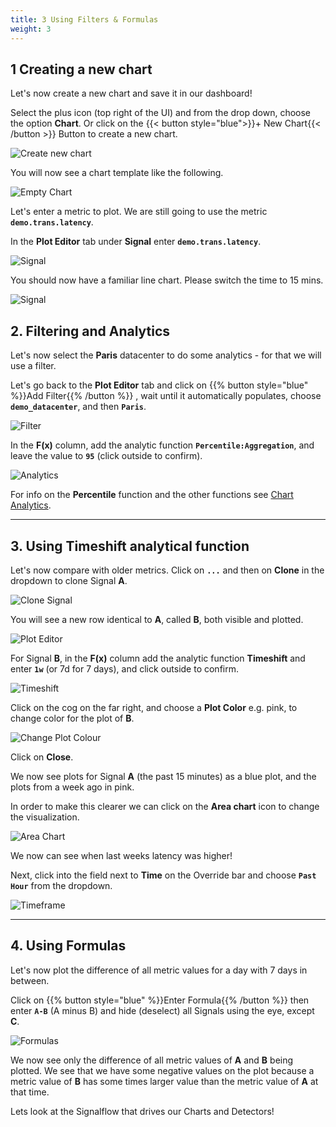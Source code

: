 ```yaml
---
title: 3 Using Filters & Formulas
weight: 3
---
```


## 1 Creating a new chart

Let's now create a new chart and save it in our dashboard!

Select the plus icon (top right of the UI) and from the drop down, choose the option **Chart**.
Or click on the {{< button style="blue">}}+ New Chart{{< /button >}} Button to create a new chart.

![Create new chart](../../images/M-Filter-0.png)

You will now see a chart template like the following.

![Empty Chart](../../images/M-Editing-6.png)

Let's enter a metric to plot. We are still going to use the metric **`demo.trans.latency`**.

In the **Plot Editor** tab under **Signal** enter **`demo.trans.latency`**.

![Signal](../../images/plot-editor.png)

You should now have a familiar line chart. Please switch the time to 15 mins.

![Signal](../../images/M-Filter-10.png)

## 2. Filtering and Analytics

Let's now select the **Paris** datacenter to do some analytics - for that we will use a filter.

Let's go back to the **Plot Editor** tab and click on {{% button style="blue" %}}Add Filter{{% /button %}}
, wait until it automatically populates, choose **`demo_datacenter`**, and then **`Paris`**.

![Filter](../../images/M-Filter-1.png)

In the **F(x)** column, add the analytic function **`Percentile:Aggregation`**, and leave the value to **`95`** (click outside to confirm).

![Analytics](../../images/M-Filter-2.png)

For info on the **Percentile** function and the other functions see [Chart Analytics](https://docs.splunk.com/Observability/data-visualization/charts/gain-insights-through-chart-analytics.html#gain-insights-through-chart-analytics).

---

## 3. Using Timeshift analytical function

Let's now compare with older metrics. Click on **`...`** and then on **Clone** in the dropdown to clone Signal **A**.

![Clone Signal](../../images/M-Filter-3.png)

You will see a new row identical to **A**, called **B**, both visible and plotted.

![Plot Editor](../../images/M-Filter-4.png)

For Signal **B**, in the **F(x)** column add the analytic function **Timeshift** and enter **`1w`** (or 7d for 7 days), and click outside to confirm.

![Timeshift](../../images/M-Filter-5.png)

Click on the cog on the far right, and choose a **Plot Color** e.g. pink, to change color for the plot of **B**.

![Change Plot Colour](../../images/M-Filter-6.png)

Click on **Close**.

We now see plots for Signal **A** (the past 15 minutes) as a blue plot, and the plots from a week ago in pink.

In order to make this clearer we can click on the **Area chart** icon to change the visualization.

![Area Chart](../../images/M-Filter-8.png)

We now can see when last weeks latency was higher!

Next, click into the field next to **Time** on the Override bar and choose **`Past Hour`** from the dropdown.

![Timeframe](../../images/M-Filter-9.png)

---

## 4. Using Formulas

Let's now plot the difference of all metric values for a day with 7 days in between.

Click on {{% button style="blue" %}}Enter Formula{{% /button %}}
 then enter **`A-B`** (A minus B) and hide (deselect) all Signals using the eye, except **C**.

![Formulas](../../images/M-Filter-11.png)

We now see only the difference of all metric values of **A** and **B** being plotted. We see that we have some negative values on the plot because a metric value of **B** has some times larger value than the metric value of **A** at that time.

Lets look at the Signalflow that drives our Charts and Detectors!
